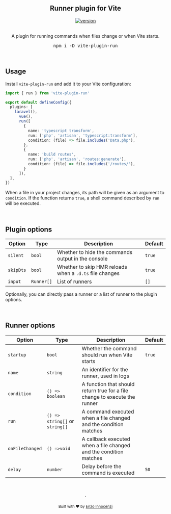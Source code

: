 <p align="center">
<h2 align="center">Runner plugin for Vite</h2>

<p align="center">
	<a href="https://github.com/innocenzi/vite-plugin-run/releases"><img alt="version" src="https://img.shields.io/github/v/release/innocenzi/vite-plugin-run?include_prereleases&label=version&logo=github&logoColor=white"></a>
	<br />
	<br />
	<p align="center">
		A plugin for running commands when files change or when Vite starts.
	</p>
	<pre><div align="center">npm i -D vite-plugin-run</div></pre>
</p>

&nbsp;

## Usage

Install `vite-plugin-run` and add it to your Vite configuration:

```ts
import { run } from 'vite-plugin-run'

export default defineConfig({
  plugins: [
    laravel(),
      vue(),
      run([
        {
          name: 'typescript transform',
          run: ['php', 'artisan', 'typescript:transform'],
          condition: (file) => file.includes('Data.php'),
        },
        {
          name: 'build routes',
          run: ['php', 'artisan', 'routes:generate'],
          condition: (file) => file.includes('/routes/'),
        }
      ]),
  ],
})
```

When a file in your project changes, its path will be given as an argument to `condition`. If the function returns `true`, a shell command described by `run` will be executed.

&nbsp;

## Plugin options


| Option    | Type       | Description                                             | Default |
| --------- | ---------- | ------------------------------------------------------- | ------- |
| `silent`  | `bool`     | Whether to hide the commands output in the console      | `true`  |
| `skipDts` | `bool`     | Whether to skip HMR reloads when a `.d.ts` file changes | `true`  |
| `input`   | `Runner[]` | List of runners                                         | `[]`    |

Optionally, you can directly pass a runner or a list of runner to the plugin options.

&nbsp;

## Runner options

| Option          | Type                           | Description                                                                | Default |
| --------------- | ------------------------------ | -------------------------------------------------------------------------- | ------- |
| `startup`       | `bool`                         | Whether the command should run when Vite starts                            | `true`  |
| `name`          | `string`                       | An identifier for the runner, used in logs                                 |         |
| `condition`     | `() => boolean`                | A function that should return true for a file change to execute the runner |         |
| `run`           | `() => string[]` or `string[]` | A command executed when a file changed and the condition matches           |         |
| `onFileChanged` | `() =>void`                    | A callback executed when a file changed and the condition matches          |         |
| `delay`         | `number`                       | Delay before the command is executed                                       | `50`    |

<p align="center">
	<br />
	<br />
	·
	<br />
	<br />
	<sub>Built with ❤︎ by <a href="https://twitter.com/enzoinnocenzi">Enzo Innocenzi</a>
</p>
